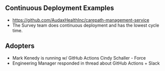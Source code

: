 ## Continuous Deployment Examples

 - https://github.com/AudaxHealthInc/carepath-management-service
 - The Survey team does continuous deployment and has the lowest cycle time. 

## Adopters
 - Mark Kenedy is running w/ GitHub Actions Cindy Schaller - Force
 - Engineering Manager responded in thread about GitHub Actions + Slack

<!--stackedit_data:
eyJoaXN0b3J5IjpbMTk3MDgzMjc0MSw3OTI0NTY1OTNdfQ==
-->